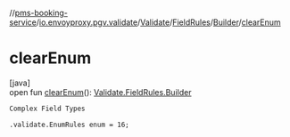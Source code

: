 //[pms-booking-service](../../../../../index.md)/[io.envoyproxy.pgv.validate](../../../index.md)/[Validate](../../index.md)/[FieldRules](../index.md)/[Builder](index.md)/[clearEnum](clear-enum.md)

# clearEnum

[java]\
open fun [clearEnum](clear-enum.md)(): [Validate.FieldRules.Builder](index.md)

```kotlin
Complex Field Types

```
`.validate.EnumRules enum = 16;`